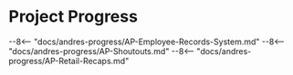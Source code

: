 # Project Progress
--8<-- "docs/andres-progress/AP-Employee-Records-System.md"
--8<-- "docs/andres-progress/AP-Shoutouts.md"
--8<-- "docs/andres-progress/AP-Retail-Recaps.md"

